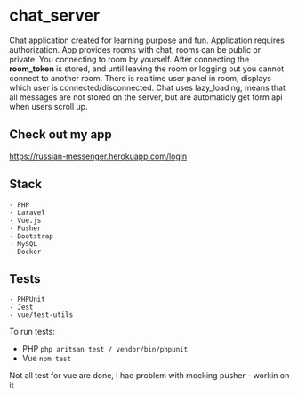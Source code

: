 # chat_server



Chat application created for learning purpose and fun. 
Application requires authorization. App provides rooms with chat, rooms can be public or private. You connecting to room by yourself. 
After connecting the **room_token** is stored, and until
leaving the room or logging out you cannot connect to 
another room. There is realtime user panel in room, 
displays which user is connected/disconnected. 
Chat uses lazy_loading, means that  all messages are not stored on the server, but are automaticly get form api when users scroll up.



## Check out my app
https://russian-messenger.herokuapp.com/login 


## Stack
    - PHP
    - Laravel
    - Vue.js
    - Pusher
    - Bootstrap
    - MySQL
    - Docker

## Tests
    - PHPUnit
    - Jest
    - vue/test-utils

To run tests:
 -  PHP
`php aritsan test / vendor/bin/phpunit`
 - Vue `npm test`

Not all test for vue are done, I had problem with mocking pusher - workin on it
